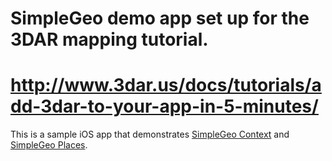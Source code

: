 # SimpleGeo demo app set up for the 3DAR mapping tutorial.
# http://www.3dar.us/docs/tutorials/add-3dar-to-your-app-in-5-minutes/ 

This is a sample iOS app that demonstrates [SimpleGeo
Context](http://simplegeo.com/products/context/) and [SimpleGeo
Places](http://simplegeo.com/products/places/).
